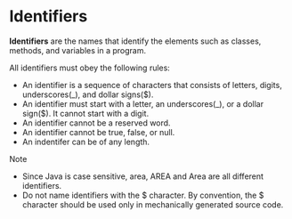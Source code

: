 # Identifiers

**Identifiers** are the names that identify the elements such as classes, methods, and variables in a program.

All identifiers must obey the following rules:

- An identifier is a sequence of characters that consists of letters, digits, underscores(_), and dollar signs($).
- An identifier must start with a letter, an underscores(_), or a dollar sign($). It cannot start with a digit.
- An identifier cannot be a reserved word.
- An identifier cannot be true, false, or null.
- An indentifer can be of any length.

Note

- Since Java is case sensitive, area, AREA and Area are all different identifiers.
- Do not name identifiers with the $ character. By convention, the $ character should be used only in mechanically generated source code.